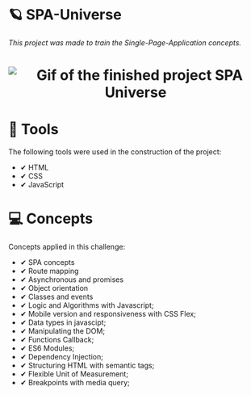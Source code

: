 # 🪐 SPA-Universe

<i>This project was made to train the Single-Page-Application concepts.</i>

 <h1 align="center">
    <img alt="Gif of the finished project SPA Universe" title="gif" src="./assets/spa-universe.gif" />
</h1>

# 🚀 Tools
   The following tools were used in the construction of the project:
   
   - ✔ HTML
   - ✔ CSS
   - ✔ JavaScript

# 💻 Concepts
   Concepts applied in this challenge:

   - ✔ SPA concepts
   - ✔ Route mapping
   - ✔ Asynchronous and promises
   - ✔ Object orientation
   - ✔ Classes and events
   - ✔ Logic and Algorithms with Javascript;
   - ✔ Mobile version and responsiveness with CSS Flex;
   - ✔ Data types in javascipt;
   - ✔ Manipulating the DOM;
   - ✔ Functions Callback;
   - ✔ ES6 Modules;
   - ✔ Dependency Injection;
   - ✔ Structuring HTML with semantic tags;
   - ✔ Flexible Unit of Measurement;
   - ✔ Breakpoints with media query;
